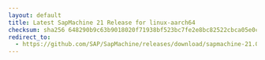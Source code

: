 ```yaml
---
layout: default
title: Latest SapMachine 21 Release for linux-aarch64
checksum: sha256 648290b9c63b9018020f71938bf523bc7fe2e8bc82522cbca05e0c6ebf92c831
redirect_to:
  - https://github.com/SAP/SapMachine/releases/download/sapmachine-21.0.8/sapmachine-jdk-21.0.8_linux-aarch64_bin.tar.gz
---
```

